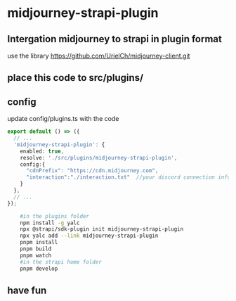 # midjourney-strapi-plugin

## Intergation midjourney to strapi in plugin format
  use the library https://github.com/UrielCh/midjourney-client.git
  
## place this code to src/plugins/

## config
update config/plugins.ts with the code
```ts
export default () => ({
  // ...
  'midjourney-strapi-plugin': {
    enabled: true,
    resolve: './src/plugins/midjourney-strapi-plugin',
    config:{
      "cdnPrefix": "https://cdn.midjourney.com",
      "interaction":"./interaction.txt"  //your discord connection info
    }
  },
  // ...
});
```
```bash
    #in the plugins folder
    npm install -g yalc
    npx @strapi/sdk-plugin init midjourney-strapi-plugin
    npx yalc add --link midjourney-strapi-plugin  
    pnpm install 
    pnpm build
    pnpm watch
    #in the strapi home folder
    pnpm develop 
```
## have fun
